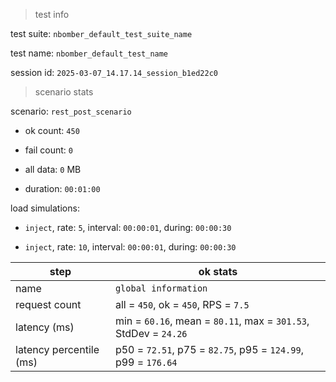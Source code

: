 > test info



test suite: `nbomber_default_test_suite_name`

test name: `nbomber_default_test_name`

session id: `2025-03-07_14.17.14_session_b1ed22c0`

> scenario stats



scenario: `rest_post_scenario`

  - ok count: `450`

  - fail count: `0`

  - all data: `0` MB

  - duration: `00:01:00`

load simulations:

  - `inject`, rate: `5`, interval: `00:00:01`, during: `00:00:30`

  - `inject`, rate: `10`, interval: `00:00:01`, during: `00:00:30`

|step|ok stats|
|---|---|
|name|`global information`|
|request count|all = `450`, ok = `450`, RPS = `7.5`|
|latency (ms)|min = `60.16`, mean = `80.11`, max = `301.53`, StdDev = `24.26`|
|latency percentile (ms)|p50 = `72.51`, p75 = `82.75`, p95 = `124.99`, p99 = `176.64`|




